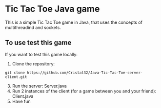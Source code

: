 # Tic Tac Toe Java game

This is a simple Tic Tac Toe game in Java, that uses the concepts of multithreadind and sockets. 

## To use test this game

If you want to test this game locally:

1. Clone the repository:
```shell
git clone https://github.com/Cristal32/Java-Tic-Tac-Toe-server-client.git
```
3. Run the server: Server.java
4. Run 2 instances of the client (for a game between you and your friend): Client.java
5. Have fun
